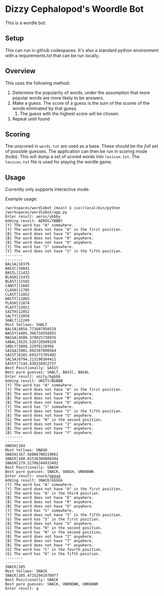 # Dizzy Cephalopod's Woordle Bot

This is a wordle bot. 

## Setup

This can run in github codespaces. It's also a standard python environment with a requirements.txt that can be run locally.

## Overview
This uses the following method:
1. Determine the popularity of words, under the assumption that more popular words are more likely to be answers. 
2. Make a guess. The score of a guess is the sum of the scores of the words eliminated by that guess. 
   1. The guess with the highest score will be chosen. 
3. Repeat until found

## Scoring
The unscored in `words.txt` are used as a base. These should be *the full set* of possible guesses.
The application can then be run in scoring mode (todo). This will dump a set of scored words into `lexicon.txt`. 
The `lexicon.txt` file is used for playing the wordle game. 

## Usage
Currently only supports interactive mode. 

Example usage:

```
/workspaces/wordlebot (main) $ /usr/local/bin/python /workspaces/wordlebot/app.py
Enter result: aeros/ybbby
Adding result: AEROS/YBBBY
[Y] The word has "A" somewhere.
[Y] The word does not have "A" in the first position.
[B] The word does not have "E" anywhere.
[B] The word does not have "R" anywhere.
[B] The word does not have "O" anywhere.
[Y] The word has "S" somewhere.
[Y] The word does not have "S" in the fifth position.
--------
--------
BALSA|10379
BASIC|10841
BASIL|11432
BLASH|11435
BLAST|11582
CANST|11602
CLASH|11705
CLAST|11852
HASTY|11865
PLASH|11874
PLAST|12021
SAITH|12052
SALTY|12059
SHALT|12249
Most Yellows: SHALT
BALSA|4054.771607950519
BASSY|4405.396734558855
MASSA|4509.379825738976
SABAL|5525.520720509329
SADLY|5888.22976116956
SAIGA|5901.692587890564
SAIST|6202.693273705492
SALSA|6794.213190304411
SASSY|7144.838316912737
Best Positionally: SASSY
Best pure guesses: SHALT, BASIC, BASAL
Enter result: unity/bgbbb
Adding result: UNITY/BGBBB
[Y] The word has "A" somewhere.
[Y] The word does not have "A" in the first position.
[B] The word does not have "E" anywhere.
[B] The word does not have "R" anywhere.
[B] The word does not have "O" anywhere.
[Y] The word has "S" somewhere.
[Y] The word does not have "S" in the fifth position.
[B] The word does not have "U" anywhere.
[G] The word has "N" in the second position.
[B] The word does not have "I" anywhere.
[B] The word does not have "T" anywhere.
[B] The word does not have "Y" anywhere.
--------
--------
GNASH|184
Most Yellows: GNASH
GNASH|167.56086700319062
SNACK|168.01536309886504
SNASH|179.51706244933482
Best Positionally: SNASH
Best pure guesses: SNACK, GNASH, UNKNOWN
Enter result: snack/ggggg
Adding result: SNACK/GGGGG
[Y] The word has "A" somewhere.
[Y] The word does not have "A" in the first position.
[G] The word has "A" in the third position.
[B] The word does not have "E" anywhere.
[B] The word does not have "R" anywhere.
[B] The word does not have "O" anywhere.
[Y] The word has "S" somewhere.
[Y] The word does not have "S" in the fifth position.
[G] The word has "S" in the first position.
[B] The word does not have "U" anywhere.
[G] The word has "N" in the second position.
[G] The word has "N" in the second position.
[B] The word does not have "I" anywhere.
[B] The word does not have "T" anywhere.
[B] The word does not have "Y" anywhere.
[G] The word has "C" in the fourth position.
[G] The word has "K" in the fifth position.
--------
--------
SNACK|105
Most Yellows: SNACK
SNACK|105.47152941978977
Best Positionally: SNACK
Best pure guesses: SNACK, UNKNOWN, UNKNOWN
Enter result: q
```